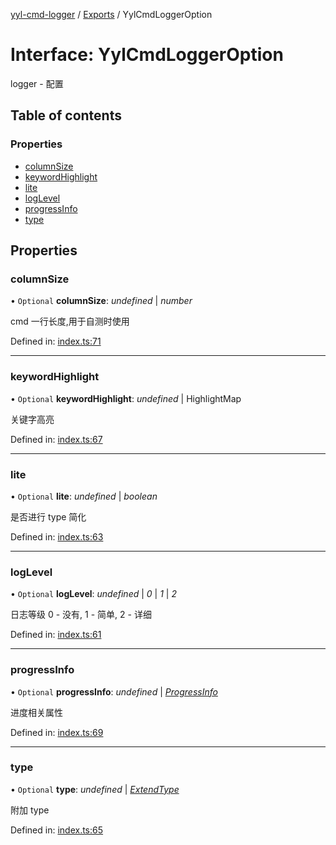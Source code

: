 [yyl-cmd-logger](../README.md) / [Exports](../modules.md) / YylCmdLoggerOption

# Interface: YylCmdLoggerOption

logger - 配置

## Table of contents

### Properties

- [columnSize](yylcmdloggeroption.md#columnsize)
- [keywordHighlight](yylcmdloggeroption.md#keywordhighlight)
- [lite](yylcmdloggeroption.md#lite)
- [logLevel](yylcmdloggeroption.md#loglevel)
- [progressInfo](yylcmdloggeroption.md#progressinfo)
- [type](yylcmdloggeroption.md#type)

## Properties

### columnSize

• `Optional` **columnSize**: *undefined* \| *number*

cmd 一行长度,用于自测时使用

Defined in: [index.ts:71](https://github.com/jackness1208/yyl-cmd-logger/blob/663833b/src/index.ts#L71)

___

### keywordHighlight

• `Optional` **keywordHighlight**: *undefined* \| HighlightMap

关键字高亮

Defined in: [index.ts:67](https://github.com/jackness1208/yyl-cmd-logger/blob/663833b/src/index.ts#L67)

___

### lite

• `Optional` **lite**: *undefined* \| *boolean*

是否进行 type 简化

Defined in: [index.ts:63](https://github.com/jackness1208/yyl-cmd-logger/blob/663833b/src/index.ts#L63)

___

### logLevel

• `Optional` **logLevel**: *undefined* \| *0* \| *1* \| *2*

日志等级 0 - 没有, 1 - 简单, 2 - 详细

Defined in: [index.ts:61](https://github.com/jackness1208/yyl-cmd-logger/blob/663833b/src/index.ts#L61)

___

### progressInfo

• `Optional` **progressInfo**: *undefined* \| [*ProgressInfo*](progressinfo.md)

进度相关属性

Defined in: [index.ts:69](https://github.com/jackness1208/yyl-cmd-logger/blob/663833b/src/index.ts#L69)

___

### type

• `Optional` **type**: *undefined* \| [*ExtendType*](extendtype.md)

附加 type

Defined in: [index.ts:65](https://github.com/jackness1208/yyl-cmd-logger/blob/663833b/src/index.ts#L65)
